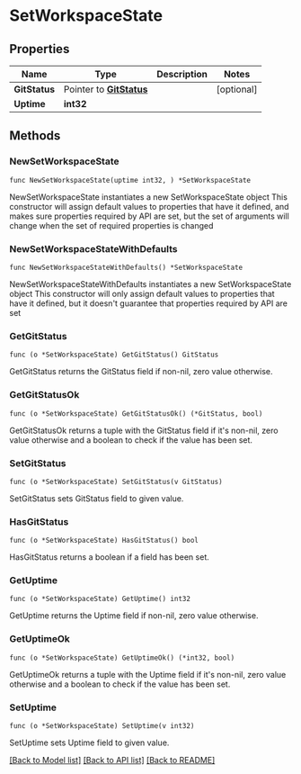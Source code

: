# SetWorkspaceState

## Properties

Name | Type | Description | Notes
------------ | ------------- | ------------- | -------------
**GitStatus** | Pointer to [**GitStatus**](GitStatus.md) |  | [optional] 
**Uptime** | **int32** |  | 

## Methods

### NewSetWorkspaceState

`func NewSetWorkspaceState(uptime int32, ) *SetWorkspaceState`

NewSetWorkspaceState instantiates a new SetWorkspaceState object
This constructor will assign default values to properties that have it defined,
and makes sure properties required by API are set, but the set of arguments
will change when the set of required properties is changed

### NewSetWorkspaceStateWithDefaults

`func NewSetWorkspaceStateWithDefaults() *SetWorkspaceState`

NewSetWorkspaceStateWithDefaults instantiates a new SetWorkspaceState object
This constructor will only assign default values to properties that have it defined,
but it doesn't guarantee that properties required by API are set

### GetGitStatus

`func (o *SetWorkspaceState) GetGitStatus() GitStatus`

GetGitStatus returns the GitStatus field if non-nil, zero value otherwise.

### GetGitStatusOk

`func (o *SetWorkspaceState) GetGitStatusOk() (*GitStatus, bool)`

GetGitStatusOk returns a tuple with the GitStatus field if it's non-nil, zero value otherwise
and a boolean to check if the value has been set.

### SetGitStatus

`func (o *SetWorkspaceState) SetGitStatus(v GitStatus)`

SetGitStatus sets GitStatus field to given value.

### HasGitStatus

`func (o *SetWorkspaceState) HasGitStatus() bool`

HasGitStatus returns a boolean if a field has been set.

### GetUptime

`func (o *SetWorkspaceState) GetUptime() int32`

GetUptime returns the Uptime field if non-nil, zero value otherwise.

### GetUptimeOk

`func (o *SetWorkspaceState) GetUptimeOk() (*int32, bool)`

GetUptimeOk returns a tuple with the Uptime field if it's non-nil, zero value otherwise
and a boolean to check if the value has been set.

### SetUptime

`func (o *SetWorkspaceState) SetUptime(v int32)`

SetUptime sets Uptime field to given value.



[[Back to Model list]](../README.md#documentation-for-models) [[Back to API list]](../README.md#documentation-for-api-endpoints) [[Back to README]](../README.md)


